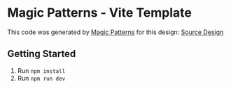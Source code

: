 # Magic Patterns - Vite Template

This code was generated by [Magic Patterns](https://magicpatterns.com) for this design: [Source Design](https://magicpatterns.com/c/5k2sgghsafc5kd42ywf6ks)

## Getting Started

1. Run `npm install`
2. Run `npm run dev`
